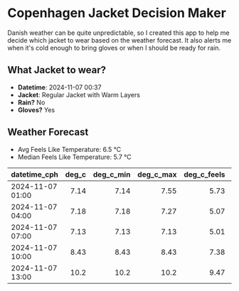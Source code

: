 
# Copenhagen Jacket Decision Maker

Danish weather can be quite unpredictable, so I created this app to help me decide which jacket to wear based on the weather forecast. 
It also alerts me when it's cold enough to bring gloves or when I should be ready for rain.

## What Jacket to wear?

- **Datetime**: 2024-11-07 00:37
- **Jacket**: Regular Jacket with Warm Layers
- **Rain?** No
- **Gloves?** Yes

## Weather Forecast
- Avg Feels Like Temperature: 6.5 °C
- Median Feels Like Temperature: 5.7 °C

| datetime_cph     |   deg_c |   deg_c_min |   deg_c_max |   deg_c_feels | weather   | wind   | rain   |
|:-----------------|--------:|------------:|------------:|--------------:|:----------|:-------|:-------|
| 2024-11-07 01:00 |    7.14 |        7.14 |        7.55 |          5.73 | Clouds    | Low    | None   |
| 2024-11-07 04:00 |    7.18 |        7.18 |        7.27 |          5.07 | Clouds    | Low    | None   |
| 2024-11-07 07:00 |    7.13 |        7.13 |        7.13 |          5.01 | Clouds    | Low    | None   |
| 2024-11-07 10:00 |    8.43 |        8.43 |        8.43 |          7.38 | Clouds    | Low    | None   |
| 2024-11-07 13:00 |   10.2  |       10.2  |       10.2  |          9.47 | Clouds    | Low    | None   |
        